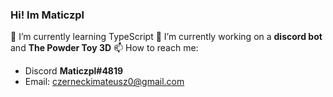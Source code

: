 ### Hi! Im Maticzpl


🌱 I’m currently learning TypeScript
🔭 I’m currently working on a **discord bot** and **The Powder Toy 3D**
📫 How to reach me:
- Discord **Maticzpl#4819**
- Email: czerneckimateusz0@gmail.com
<!--
**Maticzpl/maticzpl** is a ✨ _special_ ✨ repository because its `README.md` (this file) appears on your GitHub profile.

Here are some ideas to get you started:

- 
- 🌱 I’m currently learning ...
- 👯 I’m looking to collaborate on ...
- 🤔 I’m looking for help with ...
- 💬 Ask me about ...
- 📫 How to reach me: ...
- 😄 Pronouns: ...
- ⚡ Fun fact: ...
-->
